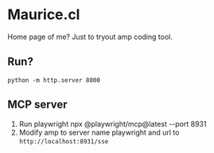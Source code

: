 # Maurice.cl
Home page of me? Just to tryout amp coding tool.

## Run?
`python -m http.server 8000`

## MCP server
1. Run playwright npx @playwright/mcp@latest --port 8931
2. Modify amp to server name playwright and url to `http://localhost:8931/sse`